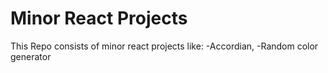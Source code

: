 # Minor React Projects
This Repo consists of minor react projects like:
-Accordian, 
-Random color generator




